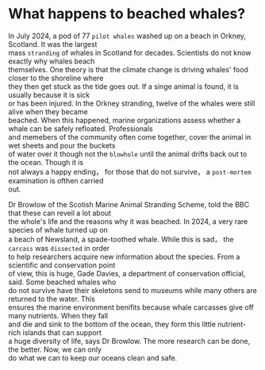 # What happens to beached whales?  

In July 2024, a pod of 77 `pilot whales` washed up on a beach in Orkney, Scotland. It was the largest  
mass `stranding` of whales in Scotland for decades. Scientists do not know exactly why whales beach  
themselves. One theory is that the climate change is driving whales' food closer to the shoreline where  
they then get stuck as the tide goes out. If a singe animal is found, it is usually because it is sick  
or has been injured. In the Orkney stranding, twelve of the whales were still alive when they became  
beached. When this happened, marine organizations assess whether a whale can be safely refloated. Professionals  
and memebers of the community often come together, cover the animal in wet sheets and pour the buckets  
of water over it though not the `blowhole` until the animal drifts back out to the ocean. Though it is  
not always a happy ending， for those that do not survive， a `post-mortem` examination is ofthen carried  
out.  

Dr Browlow of the Scotish Marine Animal Stranding Scheme, told the BBC that these can reveil a lot about  
the whole's life and the reasons why it was beached. In 2024, a very rare species of whale turned up on  
a beach of Newsland, a spade-toothed whale. While this is sad， the `carcass` was `dissected` in order  
to help researchers acquire new information about the species. From a scientific and conservation point  
of view, this is huge, Gade Davies, a department of conservation official, said. Some beached whales who  
do not survive have their skeletons send to museums while many others are returned to the water. This  
ensures the marine environment benifits because whale carcasses give off many nutrients.  When they fall  
and die and sink to the bottom of the ocean, they form this little nutrient-rich islands that can support  
a huge diversity of life, says Dr Browlow. The more research can be done, the better. Now, we can only  
do what we can to keep our oceans clean and safe.  

